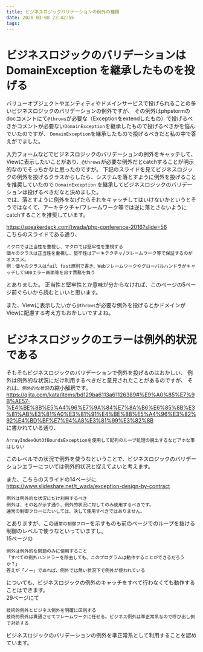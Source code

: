 ```yaml
---
title: ビジネスロジックバリデーションの例外の種類
date: 2020-03-08 23:42:55
tags:
---
```


# ビジネスロジックのバリデーションは DomainException を継承したものを投げる
バリューオブジェクトやエンティティやドメインサービスで投げられることの多いビジネスロジックのバリデーションの例外ですが、
その例外はphpstormのdocコメントにて`@throws`が必要な（Exceptionをextendしたもの）で投げるべきかコメントが必要ない`DomainException`を継承したもので投げるべきかを悩んでいたのですが、
`DomainException`を継承したもので投げるべきだと私の中で答えがでました。

入力フォームなどでビジネスロジックのバリデーションの例外をキャッチして、Viewに表示したいことがあり、`@throws`が必要な例外だとcatchすることが明示的なのでそっちかなと思ったのですが。
下記のスライドを見てビジネスロジックの例外を投げるクラスからしたら、システムを落とすように例外を投げることを推奨していたので `DomainException` を継承してビジネスロジックのバリデーションは投げるべきだなと決めました。   
では、落とすように例外をなげたらそれをキャッチしてはいけないかというとそうではなくて、アーキテクチャ/フレームワーク等では逆に落とさないようにcatchすることを推奨しています。

https://speakerdeck.com/twada/php-conference-2016?slide=56  
こちらのスライドである通り、
```
ミクロでは正当性を重視し、マクロでは堅牢性を重視する
個々のクラスは正当性を重視し、堅牢性はアーキテクチャ/フレームワーク等で保証するのがオススメ。
例：個々のクラスはfail fast原則で書き、Webフレームワークやグローバルハンドラがキャッチして500エラー画面等を出す責務を負う
```
とありました。
正当性と堅牢性とか意味が分からなければ、このページの5ページ前ぐらいから読むといいと思います。

また、Viewに表示したいから`@throws`が必要な例外を投げるとかドメインがViewに配慮する考え方もおかしいですよね。

# ビジネスロジックのエラーは例外的状況である
そもそもビジネスロジックのバリデーションで例外を投げるのはおかしい、
例外は例外的な状況にだけ利用するべきだと意見されたことがあるのですが、
それは、`例外的な状況`の縮小解釈です。
https://qiita.com/kata/items/bd129ba6113a61126389#%E9%A0%85%E7%9B%AE57-%E4%BE%8B%E5%A4%96%E7%9A%84%E7%8A%B6%E6%85%8B%E3%81%AB%E3%81%A0%E3%81%91%E4%BE%8B%E5%A4%96%E3%82%92%E4%BD%BF%E7%94%A8%E3%81%99%E3%82%8B  
に書かれている通り、
```
ArrayIndexOutOfBoundsExceptionを使用して配列のループ処理の脱出するなどアホな事はしない
```
このレベルでの状況で例外を使うなということで、ビジネスロジックのバリデーションエラーについては例外的状況と捉えてよいと考えます。  

また、こちらのスライドの14ページに
https://www.slideshare.net/t_wada/exception-design-by-contract  

```
例外は例外的な状況にだけ利用するべき
例外は、その名が示す通り、例外的状況に対してのみ使用するべきです。
通常の制御フローにたいしては、決して使用すべきではありません。
```
とありますが、この`通常の制御フロー`を示すものも前のページでのループを抜ける制御のレベルで使うなといっていますし。  
15ページの
```
例外は例外的な問題のみに使用すること
「すべての例外ハンドラーを除去しても、このプログラムは動作することができるだろうか？」
答えが「ノー」であれば、例外では無い状況下で例外が使われている
```
についても、ビジネスロジックの例外のキャッチをすべて行わなくても動作することはできます。  
29ページにて
```
技術的例外とビジネス例外を明確に区別する
技術的例外は貫通させてフレームワークに任せる。ビジネス例外は準正常系なので呼び出し側で対処する
```
ビジネスロジックのバリデーションの例外を準正常系として利用することを認めています。
